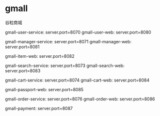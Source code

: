 # gmall
谷粒商城

gmall-user-service: server.port=8070
gmall-user-web: server.port=8080

gmall-manager-service: server.port=8071
gmall-manager-web: server.port=8081

gmall-item-web: server.port=8082

gmall-search-service: server.port=8073
gmall-search-web: server.port=8083

gmall-cart-service: server.port=8074
gmall-cart-web: server.port=8084

gmall-passport-web: server.port=8085

gmall-order-service: server.port=8076
gmall-order-web: server.port=8086

gmall-payment: server.port=8087

